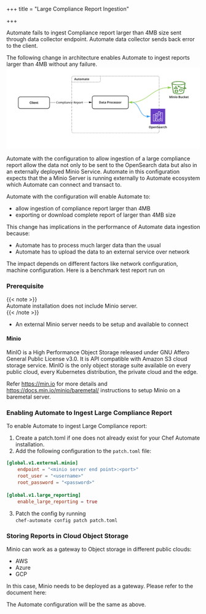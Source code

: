 +++
title = "Large Compliance Report Ingestion"

+++

Automate fails to ingest Compliance report larger than 4MB size sent through data collector endpoint.
Automate data collector sends back error to the client.

The following change in architecture enables Automate to ingest reports larger than 4MB without any failure.
![](../../static/images/automate/lcr_architecture.jpg)

Automate with the configuration to allow ingestion of a large compliance report allow the data not only to be sent to 
the OpenSearch data but also in an externally deployed Minio Service. Automate in this configuration expects that the 
a Minio Server is running externally to Automate ecosystem which Automate can connect and transact to.
  
Automate with the configuration will enable Automate to:  

- allow ingestion of compliance report larger than 4MB
- exporting or download complete report of larger than 4MB size

This change has implications in the performance of Automate data ingestion because:
- Automate has to process much larger data than the usual
- Automate has to upload the data to an external service over network

The impact depends on different factors like network configuration, machine configuration.
Here is a benchmark test report run on






### Prerequisite
{{< note >}}  
Automate installation does not include Minio server.  
{{< /note >}}

- An external Minio server needs to be setup and available to connect

#### Minio

MinIO is a High Performance Object Storage released under GNU Affero General Public License v3.0. It is API compatible with Amazon S3 cloud storage service. MinIO is the only object storage suite available on every public cloud, every Kubernetes distribution, the private cloud and the edge.  

Refer https://min.io for more details and https://docs.min.io/minio/baremetal/ instructions to setup Minio on a baremetal server.

### Enabling Automate to Ingest Large Compliance Report

To enable Automate to ingest Large Compliance report:
1. Create a patch.toml if one does not already exist for your Chef Automate installation.
2. Add the following configuration to the `patch.toml` file:
```toml
[global.v1.external.minio]
    endpoint = "<minio server end point>:<port>" 
    root_user = "<username>"
    root_password = "<password>"
   
[global.v1.large_reporting]                                
    enable_large_reporting = true
```
3. Patch the config by running   
`chef-automate config patch patch.toml`


### Storing Reports in Cloud Object Storage

Minio can work as a gateway to Object storage in different public clouds:
- AWS
- Azure
- GCP

In this case, Minio needs to be deployed as a gateway.
Please refer to the document here:


The Automate configuration will be the same as above.


